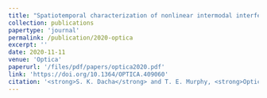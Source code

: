 ```yaml
---
title: "Spatiotemporal characterization of nonlinear intermodal interference between selectively excited modes of a few-Mode fiber"
collection: publications
papertype: 'journal'
permalink: /publication/2020-optica
excerpt: ''
date: 2020-11-11
venue: 'Optica'
paperurl: '/files/pdf/papers/optica2020.pdf'
link: 'https://doi.org/10.1364/OPTICA.409060'
citation: '<strong>S. K. Dacha</strong> and T. E. Murphy, <strong>Optica</strong> 7, 1796-1803 (2020)'
---
```

